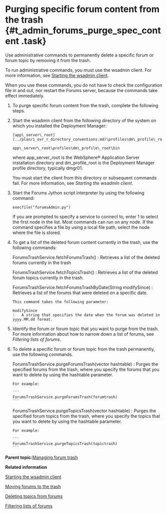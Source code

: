 # Purging specific forum content from the trash {#t_admin_forums_purge_spec_content .task}

Use administrative commands to permanently delete a specific forum or forum topic by removing it from the trash.

To run administrative commands, you must use the wsadmin client. For more information, see [Starting the wsadmin client](t_admin_wsadmin_starting.md).

When you use these commands, you do not have to check the configuration file in and out, nor restart the Forums server, because the commands take effect immediately.

1.  To purge specific forum content from the trash, complete the following steps.
2.  Start the wsadmin client from the following directory of the system on which you installed the Deployment Manager:

    ```
    [app\_server\_root](../plan/i_ovr_r_directory_conventions.md)\profiles\dm\_profile\_root\bin
    ```

    ```
    app\_server\_root\profiles\dm\_profile\_root\bin
    ```

    where app\_server\_root is the WebSphere® Application Server installation directory and dm\_profile\_root is the Deployment Manager profile directory, typically dmgr01.

    You must start the client from this directory or subsequent commands fail. For more information, see *Starting the wsadmin client*.

3.  Start the Forums Jython script interpreter by using the following command:

    ```
    execfile("forumsAdmin.py")
    ```

    If you are prompted to specify a service to connect to, enter 1 to select the first node in the list. Most commands can run on any node. If the command specifies a file by using a local file path, select the node where the file is stored.

4.  To get a list of the deleted forum content currently in the trash, use the following commands:

    ForumsTrashService.fetchForumsTrash\(\)
    :   Retrieves a list of the deleted forums currently in the trash

    ForumsTrashService.fetchTopicsTrash\(\)
    :   Retrieves a list of the deleted forum topics currently in the trash.

    ForumsTrashService.fetchForumsTrashByDate\(String modifySince\)
    :   Retrieves a list of the forums that were deleted on a specific date.

        This command takes the following parameter:

        modifySince
        :   A string that specifies the date when the forum was deleted in yyyy.MM.dd format.

5.  Identify the forum or forum topic that you want to purge from the trash. For more information about how to narrow down a list of forums, see *Filtering lists of forums*.

6.  To delete a specific forum or forum topic from the trash permanently, use the following commands.

    ForumsTrashService.purgeForumsTrash\(vector hashtable\)
    :   Purges the specified forums from the trash, where you specify the forums that you want to delete by using the hashtable parameter.

        For example:

        ```
        ForumsTrashService.purgeForumsTrash(forumtrash)
        ```

    ForumsTrashService.purgeTopicsTrash\(vector hashtable\)
    :   Purges the specified forum topics from the trash, where you specify the topics that you want to delete by using the hashtable parameter.

        For example:

        ```
        ForumsTrashService.purgeTopicsTrash(topictrash)
        ```


**Parent topic:**[Managing forum trash](../admin/c_admin_forums_manage_trash.md)

**Related information**  


[Starting the wsadmin client](../admin/t_admin_wsadmin_starting.md)

[Moving forums to the trash](../admin/t_admin_forums_soft_delete.md)

[Deleting topics from forums](../admin/t_admin_forums_delete_topic.md)

[Filtering lists of forums](../admin/t_admin_forums_filter_forum_list.md)

